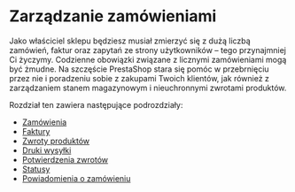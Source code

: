 # Zarządzanie zamówieniami

Jako właściciel sklepu będziesz musiał zmierzyć się z dużą liczbą zamówień, faktur oraz zapytań ze strony użytkowników – tego przynajmniej Ci życzymy. Codzienne obowiązki związane z licznymi zamówieniami mogą być żmudne. Na szczęście PrestaShop stara się pomóc w przebrnięciu przez nie i poradzeniu sobie z zakupami Twoich klientów, jak również z zarządzaniem stanem magazynowym i nieuchronnymi zwrotami produktów.

Rozdział ten zawiera następujące podrozdziały:

* [Zamówienia](zamowienia.md)
* [Faktury](faktury.md)
* [Zwroty produktów](zwroty-produktow.md)
* [Druki wysyłki](druki-wysylki.md)
* [Potwierdzenia zwrotów](potwierdzenia-zwrotow.md)
* [Statusy](statusy.md)
* [Powiadomienia o zamówieniu](powiadomienia-o-zamowieniu.md)
